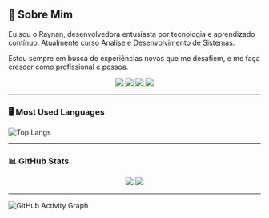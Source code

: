 ## 🌟 Sobre Mim

Eu sou o Raynan, desenvolvedora entusiasta por tecnologia e aprendizado contínuo. Atualmente curso Analise e Desenvolvimento de Sistemas.

Estou sempre em busca de experiências novas que me desafiem, e me faça crescer como profissional e pessoa. 

<p align="center">
  <a href="#"> <img src="https://img.shields.io/badge/PORTFOLIO-623CEA?style=for-the-badge&logo=github&logoColor=white" /> </a>
  <a href="mailto:email@gmail.com"> <img src="https://img.shields.io/badge/GMAIL-D14836?style=for-the-badge&logo=gmail&logoColor=white" /> </a>
  <a href="#"> <img src="https://img.shields.io/badge/LINKEDIN-0A66C2?style=for-the-badge&logo=linkedin&logoColor=white" /> </a>
  <a href="#"> <img src="https://img.shields.io/badge/WHATSAPP-25D366?style=for-the-badge&logo=whatsapp&logoColor=white" /> </a>
</p>

---

### 🖥️ Most Used Languages
![Top Langs](https://github-readme-stats.vercel.app/api/top-langs/?username=Francine02&layout=compact&langs_count=10&theme=tokyonight)

---

### 📊 GitHub Stats
<div align="center">
  <img src="https://github-readme-stats.vercel.app/api?username=Francine02&show_icons=true&theme=tokyonight" />
  <img src="https://github-readme-streak-stats.herokuapp.com/?user=Francine02&theme=tokyonight" />
</div>

---

![GitHub Activity Graph](https://github-readme-activity-graph.cyclic.app/graph?username=Francine02&theme=react-dark&hide_border=true)

